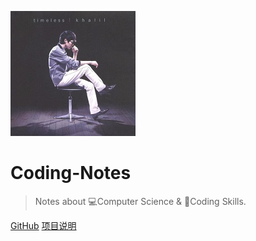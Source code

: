 ![logo](_images/fong.jpg ':size=100')

# Coding-Notes

> Notes about 💻Computer Science & 📝Coding Skills.

[GitHub](https://github.com/abelsu7/Coding-Notes)
[项目说明](README.md)